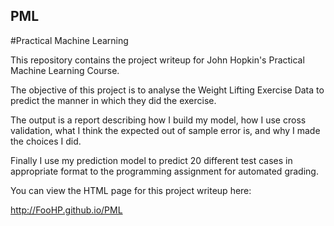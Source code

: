## PML
#Practical Machine Learning

This repository contains the project writeup for John Hopkin's Practical Machine Learning 
Course. 

The objective of this project is to analyse the Weight Lifting Exercise Data to predict the manner in which they did the exercise.

The output is a report describing how I build my model, how I  use cross validation, what I think the expected out of sample error is, and why I made the choices I did. 

Finally I use my prediction model to predict 20 different test cases in appropriate format to the programming assignment for automated grading.


You can view the HTML page for this project writeup here: 

<http://FooHP.github.io/PML>

